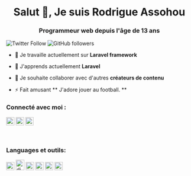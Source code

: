 <h1 align="center">Salut 👋, Je suis Rodrigue Assohou</h1>
<h3 align="center">Programmeur web depuis l'âge de 13 ans</h3>

![Twitter Follow](https://img.shields.io/twitter/follow/rodrigue_smith_?label=rodrigue_smith_&logo=twitter&style=for-the-badge)
![GitHub followers](https://img.shields.io/github/followers/RodrigueAk47?logo=GitHub&style=for-the-badge)

- 🔭 Je travaille actuellement sur **Laravel framework**

- 🌱 J'apprends actuellement **Laravel**

- 👯 Je souhaite collaborer avec d'autres **créateurs de contenu**

- ⚡ Fait amusant ** J'adore jouer au football. **
### Connecté avec moi :

<a href="https://twitter.com/rodrigue_smith_" target="blank"><img src="https://cdn.jsdelivr.net/npm/simple-icons@3.0.1/icons/twitter.svg" alt="abuanwar072" height="22" width="22" /></a>
<a href="https://linkedin.com/in/rodrigue" target="blank"><img src="https://cdn.jsdelivr.net/npm/simple-icons@3.0.1/icons/linkedin.svg" alt="abuanwar072" height="22" width="22" /></a>
<a href="https://www.youtube.com/c/ucjm7i4g4z7zgcja_hkhlcvw" target="blank"><img src="https://cdn.jsdelivr.net/npm/simple-icons@3.0.1/icons/youtube.svg" alt="ucjm7i4g4z7zgcja_hkhlcvw" height="22" width="22" /></a>


<br />

### Languages et outils:

<p align="left"><img src="https://www.w3.org/html/logo/downloads/HTML5_Badge_512.png" alt="HTML5" width="22" height="22"/> <img src="https://upload.wikimedia.org/wikipedia/commons/thumb/d/d5/CSS3_logo_and_wordmark.svg/1200px-CSS3_logo_and_wordmark.svg.png" alt="django" width="23" height="28"/> <img src="https://www.vectorlogo.zone/logos/figma/figma-icon.svg" alt="figma" width="22" height="22"/> <img src="https://www.vectorlogo.zone/logos/firebase/firebase-icon.svg" alt="firebase" width="22" height="22"/> <img src="https://www.vectorlogo.zone/logos/flutterio/flutterio-icon.svg" alt="flutter" width="22" height="22"/> <img src="https://www.vectorlogo.zone/logos/git-scm/git-scm-icon.svg" alt="git" width="22" height="22"/>

